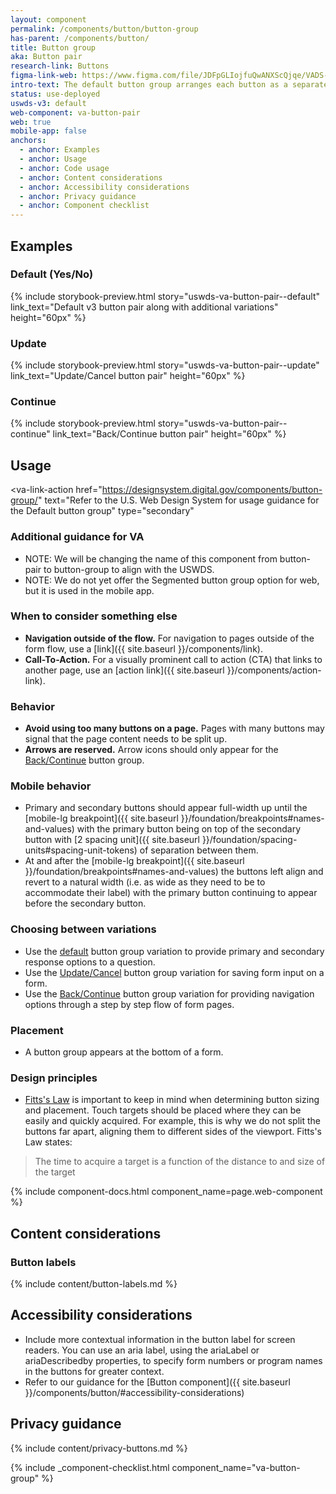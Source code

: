 ```yaml
---
layout: component
permalink: /components/button/button-group
has-parent: /components/button/
title: Button group
aka: Button pair
research-link: Buttons
figma-link-web: https://www.figma.com/file/JDFpGLIojfuQwANXScQjqe/VADS-Component-Examples?type=design&node-id=3109%3A381&mode=design&t=HPTk6DwbG1oCM61n-1
intro-text: The default button group arranges each button as a separate element with a gap between them. On mobile devices, the buttons are arranged vertically.
status: use-deployed
uswds-v3: default
web-component: va-button-pair
web: true
mobile-app: false
anchors:
  - anchor: Examples
  - anchor: Usage
  - anchor: Code usage
  - anchor: Content considerations
  - anchor: Accessibility considerations
  - anchor: Privacy guidance
  - anchor: Component checklist
---
```


## Examples

### Default (Yes/No)

{% include storybook-preview.html story="uswds-va-button-pair--default" link_text="Default v3 button pair along with additional variations" height="60px" %}

### Update

{% include storybook-preview.html story="uswds-va-button-pair--update" link_text="Update/Cancel button pair" height="60px" %}

### Continue

{% include storybook-preview.html story="uswds-va-button-pair--continue" link_text="Back/Continue button pair" height="60px" %}

## Usage

<va-link-action
href="https://designsystem.digital.gov/components/button-group/"
text="Refer to the U.S. Web Design System for usage guidance for the Default button group"
type="secondary"

> </va-link-action>

### Additional guidance for VA

- NOTE: We will be changing the name of this component from button-pair to button-group to align with the USWDS.
- NOTE: We do not yet offer the Segmented button group option for web, but it is used in the mobile app.

### When to consider something else

- **Navigation outside of the flow.** For navigation to pages outside of the form flow, use a [link]({{ site.baseurl }}/components/link).
- **Call-To-Action.** For a visually prominent call to action (CTA) that links to another page, use an [action link]({{ site.baseurl }}/components/action-link).

### Behavior

- **Avoid using too many buttons on a page.** Pages with many buttons may signal that the page content needs to be split up.
- **Arrows are reserved.** Arrow icons should only appear for the [Back/Continue](#backcontinue) button group.

### Mobile behavior

- Primary and secondary buttons should appear full-width up until the [mobile-lg breakpoint]({{ site.baseurl }}/foundation/breakpoints#names-and-values) with the primary button being on top of the secondary button with [2 spacing unit]({{ site.baseurl }}/foundation/spacing-units#spacing-unit-tokens) of separation between them.
- At and after the [mobile-lg breakpoint]({{ site.baseurl }}/foundation/breakpoints#names-and-values) the buttons left align and revert to a natural width (i.e. as wide as they need to be to accommodate their label) with the primary button continuing to appear before the secondary button.

### Choosing between variations

- Use the [default](#default-yesno) button group variation to provide primary and secondary response options to a question.
- Use the [Update/Cancel](#updatecancel) button group variation for saving form input on a form.
- Use the [Back/Continue](#backcontinue) button group variation for providing navigation options through a step by step flow of form pages.

### Placement

- A button group appears at the bottom of a form.

### Design principles

- [Fitts's Law](https://lawsofux.com/fittss-law/) is important to keep in mind when determining button sizing and placement. Touch targets should be placed where they can be easily and quickly acquired. For example, this is why we do not split the buttons far apart, aligning them to different sides of the viewport. Fitts's Law states:

> The time to acquire a target is a function of the distance to and size of the target

{% include component-docs.html component_name=page.web-component %}

## Content considerations

### Button labels

{% include content/button-labels.md %}

## Accessibility considerations

- Include more contextual information in the button label for screen readers. You can use an aria label, using the ariaLabel or ariaDescribedby properties, to specify form numbers or program names in the buttons for greater context.
- Refer to our guidance for the [Button component]({{ site.baseurl }}/components/button/#accessibility-considerations)

## Privacy guidance

{% include content/privacy-buttons.md %}

{% include _component-checklist.html component_name="va-button-group" %}
